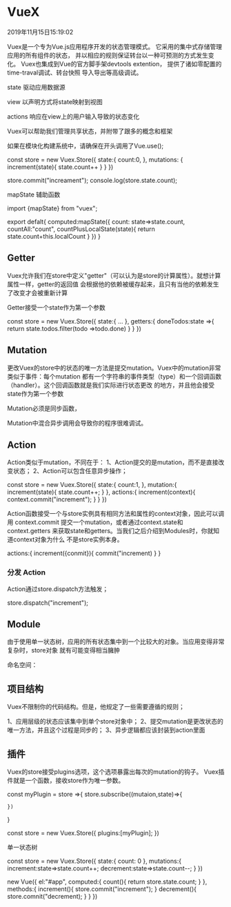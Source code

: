 # VueX

2019年11月15日15:19:02

Vuex是一个专为Vue.js应用程序开发的状态管理模式。
它采用的集中式存储管理应用的所有组件的状态，
并以相应的规则保证转台以一种可预测的方式发生变化。
Vuex也集成到Vue的官方脚手架devtools extention，
提供了诸如零配置的time-traval调试、转台快照
导入导出等高级调试。


state 驱动应用数据源

view 以声明方式将state映射到视图

actions 响应在view上的用户输入导致的状态变化

 

 Vuex可以帮助我们管理共享状态，并附带了跟多的概念和框架


 如果在模块化构建系统中，请确保在开头调用了Vue.use();


 const  store = new Vuex.Store({
     state:{
         count:0,
     },
      mutations: {
         increment(state){
             state.count++
         }
      }
 })

 store.commit("increament");
 console.log(store.state.count);




 mapState 辅助函数

 import {mapState} from "vuex";

 export defalt{
     computed:mapState({
         count: state=>state.count,
         countAll:"count",
         countPlusLocalState(state){
             return state.count+this.localCount
         }
     })
 }

## Getter 

Vuex允许我们在store中定义"getter"（可以认为是store的计算属性）。就想计算属性一样，getter的返回值
会根据他的依赖被缓存起来，且只有当他的依赖发生了改变才会被重新计算



Getter接受一个state作为第一个参数

const  store = new Vuex.Store({
    state:{
        ...
    },
    getters:{
        doneTodos:state =>{
            return state.todos.filter(todo =>todo.done)
        }
    }
})


## Mutation

更改Vuex的store中的状态的唯一方法是提交mutation。Vuex中的mutation非常类似于事件：每个mutation
都有一个字符串的事件类型（type）和一个回调函数（handler）。这个回调函数就是我们实际进行状态更改
的地方，并且他会接受state作为第一个参数 

Mutation必须是同步函数，

Mutation中混合异步调用会导致你的程序很难调试。



## Action

Action类似于mutation，不同在于：
1、Action提交的是mutation，而不是直接改变状态；
2、Action可以包含任意异步操作；


const store = new Vuex.Store({
    state:{
        count:1,
    },
    mutation:{
        increment(state){
            state.count++;
        }
    },
    actions:{
         increment(context){
             context.commit("increment");
         }
    }
})

Action函数接受一个与store实例具有相同方法和属性的context对象，因此可以调用
context.commit 提交一个mutation，或者通过context.state和context.getters
来获取state和getters。当我们之后介绍到Modules时，你就知道context对象为什么
不是store实例本身。

actions:{
    increment({conmit}){
        commit("increment)
    }
}

### 分发 Action

Action通过store.dispatch方法触发；

store.dispatch("increment");


## Module
由于使用单一状态树，应用的所有状态集中到一个比较大的对象。当应用变得非常复杂时，store对象
就有可能变得相当臃肿

命名空间：



## 项目结构

Vuex不限制你的代码结构。但是，他规定了一些需要遵循的规则；

1、应用层级的状态应该集中到单个store对象中；
2、提交mutation是更改状态的唯一方法，并且这个过程是同步的；
3、异步逻辑都应该封装到action里面


## 插件

Vuex的store接受plugins选项，这个选项暴露出每次的mutation的钩子。
Vuex插件就是一个函数，接收store作为唯一参数。

const myPlugin = store =>{
    <!-- 当store初始化之后调用 -->
    store.subscribe((mutaion,state)=>{
   <!-- 每次mutation之后调用 -->
   <!-- mutation的格式为{type,payload} -->
    })
}


const store = new Vuex.Store({
    plugins:[myPlugin];
})



单一状态树

const store = new Vuex.Store({
    state:{
        count: 0
    },
    mutations:{
        increment:state=>state.count++;
        decrement:state=>state.count--;
    }
})


new Vue({
    el:"#app",
    computed:{
        count(){
            return store.state.count;
        }
    },
    methods:{
        increment(){
            store.commit("increment");
        }
        decrement(){
            store.comnit("decrement);
        }
    }
})